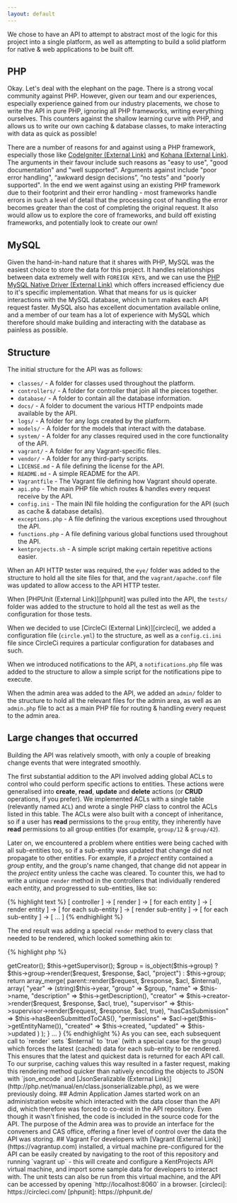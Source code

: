 ```yaml
---
layout: default
---
```


We chose to have an API to attempt to abstract most of the logic for this project into a single platform, as well as
attempting to build a solid platform for native & web applications to be built off.

## PHP

Okay. Let's deal with the elephant on the page. There is a strong vocal community against PHP. However, given our team
and our experiences, especially experience gained from our industry placements, we chose to write the API in pure PHP,
ignoring all PHP frameworks, writing everything ourselves. This counters against the shallow learning curve with PHP,
and allows us to write our own caching & database classes, to make interacting with data as quick as possible!

There are a number of reasons for and against using a PHP framework, especially those like
[CodeIgniter (External Link)](http://www.codeigniter.com) and [Kohana (External Link)](https://kohanaframework.org). The
arguments in their favour include such reasons as "easy to use", "good documentation" and "well supported". Arguments
against include "poor error handling", “awkward design decisions”, “no tests” and "poorly supported". In the end we went
against using an existing PHP framework due to their footprint and their error handling - most frameworks handle errors
in such a level of detail that the processing cost of handling the error becomes greater than the cost of completing the
original request. It also would allow us to explore the core of frameworks, and build off existing frameworks, and
potentially look to create our own!

## MySQL

Given the hand-in-hand nature that it shares with PHP, MySQL was the easiest choice to store the data for this project.
It handles relationships between data extremely well with `FOREIGN KEY`s, and we can use the
[PHP MySQL Native Driver (External Link)](http://php.net/manual/en/mysqlnd.overview.php)
which offers increased efficiency due to it's specific implementation. What that means for us is quicker interactions
with the MySQL database, which in turn makes each API request faster. MySQL also has excellent documentation available
online, and a member of our team has a lot of experience with MySQL which therefore should make building and interacting
with the database as painless as possible.

## Structure

The initial structure for the API was as follows:

- `classes/` - A folder for classes used throughout the platform.
- `controllers/` - A folder for controller that join all the pieces together.
- `database/` - A folder to contain all the database information.
- `docs/` - A folder to document the various HTTP endpoints made available by the API.
- `logs/` - A folder for any logs created by the platform.
- `models/` - A folder for the models that interact with the database.
- `system/` - A folder for any classes required used in the core functionality of the API.
- `vagrant/` - A folder for any Vagrant-specific files.
- `vendor/` - A folder for any third-party scripts.
- `LICENSE.md` - A file defining the license for the API.
- `README.md` - A simple README for the API.
- `Vagrantfile` - The Vagrant file defining how Vagrant should operate.
- `api.php` - The main PHP file which routes & handles every request receive by the API.
- `config.ini` - The main INI file holding the configuration for the API (such as cache & database details).
- `exceptions.php` - A file defining the various exceptions used throughout the API.
- `functions.php` - A file defining various global functions used throughout the API.
- `kentprojects.sh` - A simple script making certain repetitive actions easier.

When an API HTTP tester was required, the `eye/` folder was added to the structure to hold all the site files for that,
and the `vagrant/apache.conf` file was updated to allow access to the API HTTP tester.

When [PHPUnit (External Link)][phpunit] was pulled into the API, the `tests/` folder was added to the structure to hold
all the test as well as the configuration for those tests.

When we decided to use [CircleCi (External Link)][circleci], we added a configuration file (`circle.yml`) to the
structure, as well as a `config.ci.ini` file since CircleCi requires a particular configuration for databases and such.

When we introduced notifications to the API, a `notifications.php` file was added to the structure to allow a simple
script for the notifications pipe to execute.

When the admin area was added to the API, we added an `admin/` folder to the structure to hold all the relevant files
for the admin area, as well as an `admin.php` file to act as a main PHP file for routing & handling every request to the
admin area.

## Large changes that occurred

Building the API was relatively smooth, with only a couple of breaking change events that were integrated smoothly.

The first substantial addition to the API involved adding global ACLs to control who could perform specific actions to
entities. These actions were generalised into **create**, **read**, **update** and **delete** actions (or **CRUD**
operations, if you prefer). We implemented ACLs with a single table (relevantly named `ACL`) and wrote a single PHP
class to control the ACLs listed in this table. The ACLs were also built with a concept of inheritance, so if a user has
**read** permissions to the `group` entity, they inherently have **read** permissions to all group entities (for
example, `group/12` & `group/42`).

Later on, we encountered a problem where entities were being cached with all sub-entities too, so if a sub-entity was
updated that change did not propagate to other entities. For example, if a *project* entity contained a *group* entity,
and the group's name changed, that change did not appear in the *project* entity unless the cache was cleared. To
counter this, we had to write a unique `render` method in the controllers that individually rendered each entity, and
progressed to sub-entities, like so:

{% highlight text %}
  [ controller ]
    -> [ render ]
      -> [ for each entity ]
        -> [ render entity ]
          -> [ for each sub-entity ]
            -> [ render sub-entity ]
              -> [ for each sub-entity ]
                -> [ ... ]
{% endhighlight %}

The end result was adding a special `render` method to every class that needed to be rendered, which looked something
akin to:

{% highlight php %}
<?php
class Model_Project extends Model
{
  ...

  public function render(Request_Internal $request, Response &$response, ACL $acl, $internal = false)
  {
    $this->getCreator();
    $this->getSupervisor();

    $group = is_object($this->group) ? $this->group->render($request, $response, $acl, "project") : $this->group;

    return array_merge(
      parent::render($request, $response, $acl, $internal),
      array(
        "year" => (string)$this->year,
        "group" => $group,
        "name" => $this->name,
        "description" => $this->getDescription(),
        "creator" => $this->creator->render($request, $response, $acl, true),
        "supervisor" => $this->supervisor->render($request, $response, $acl, true),
        "hasCasSubmission" => $this->hasBeenSubmittedToCAS(),
        "permissions" => $acl->get($this->getEntityName()),
        "created" => $this->created,
        "updated" => $this->updated
      )
    );
  }

  ...
}
{% endhighlight %}

As you can see, each subsequent call to `render` sets `$internal` to `true` (with a special case for the group) which
forces the latest (cached) data for each sub-entity to be rendered. This ensures that the latest and quickest data is
returned for each API call.

To our surprise, caching values this way resulted in a faster request, making this rendering method quicker than
natively encoding the objects to JSON with `json_encode` and
[JsonSeralizable (External Link)](http://php.net/manual/en/class.jsonserializable.php), as we were previously doing.

## Admin Application

James started work on an administration website which interacted with the data closer than the API did, which therefore
was forced to co-exist in the API repository. Even though it wasn't finished, the code is included in the source code
for the API. The purpose of the Admin area was to provide an interface for the conveners and CAS office, offering a
finer level of control over the data the API was storing.

## Vagrant

For developers with [Vagrant (External Link)](https://vagrantup.com) installed, a virtual machine pre-configured for the
API can be easily created by navigating to the root of this repository and running `vagrant up` - this will create and
configure a KentProjects API virtual machine, and import some sample data for developers to interact with. The unit
tests can also be run from this virtual machine, and the API can be accessed by opening `http://localhost:8060` in a
browser.

[circleci]: https://circleci.com/
[phpunit]: https://phpunit.de/
